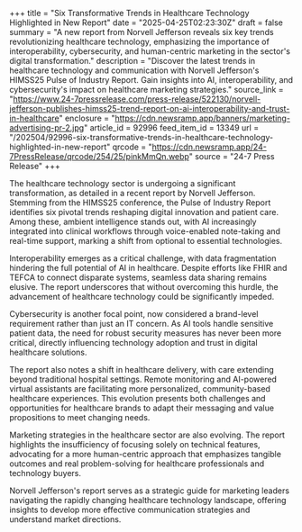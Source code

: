 +++
title = "Six Transformative Trends in Healthcare Technology Highlighted in New Report"
date = "2025-04-25T02:23:30Z"
draft = false
summary = "A new report from Norvell Jefferson reveals six key trends revolutionizing healthcare technology, emphasizing the importance of interoperability, cybersecurity, and human-centric marketing in the sector's digital transformation."
description = "Discover the latest trends in healthcare technology and communication with Norvell Jefferson's HIMSS25 Pulse of Industry Report. Gain insights into AI, interoperability, and cybersecurity's impact on healthcare marketing strategies."
source_link = "https://www.24-7pressrelease.com/press-release/522130/norvell-jefferson-publishes-himss25-trend-report-on-ai-interoperability-and-trust-in-healthcare"
enclosure = "https://cdn.newsramp.app/banners/marketing-advertising-pr-2.jpg"
article_id = 92996
feed_item_id = 13349
url = "/202504/92996-six-transformative-trends-in-healthcare-technology-highlighted-in-new-report"
qrcode = "https://cdn.newsramp.app/24-7PressRelease/qrcode/254/25/pinkMmQn.webp"
source = "24-7 Press Release"
+++

<p>The healthcare technology sector is undergoing a significant transformation, as detailed in a recent report by Norvell Jefferson. Stemming from the HIMSS25 conference, the Pulse of Industry Report identifies six pivotal trends reshaping digital innovation and patient care. Among these, ambient intelligence stands out, with AI increasingly integrated into clinical workflows through voice-enabled note-taking and real-time support, marking a shift from optional to essential technologies.</p><p>Interoperability emerges as a critical challenge, with data fragmentation hindering the full potential of AI in healthcare. Despite efforts like FHIR and TEFCA to connect disparate systems, seamless data sharing remains elusive. The report underscores that without overcoming this hurdle, the advancement of healthcare technology could be significantly impeded.</p><p>Cybersecurity is another focal point, now considered a brand-level requirement rather than just an IT concern. As AI tools handle sensitive patient data, the need for robust security measures has never been more critical, directly influencing technology adoption and trust in digital healthcare solutions.</p><p>The report also notes a shift in healthcare delivery, with care extending beyond traditional hospital settings. Remote monitoring and AI-powered virtual assistants are facilitating more personalized, community-based healthcare experiences. This evolution presents both challenges and opportunities for healthcare brands to adapt their messaging and value propositions to meet changing needs.</p><p>Marketing strategies in the healthcare sector are also evolving. The report highlights the insufficiency of focusing solely on technical features, advocating for a more human-centric approach that emphasizes tangible outcomes and real problem-solving for healthcare professionals and technology buyers.</p><p>Norvell Jefferson's report serves as a strategic guide for marketing leaders navigating the rapidly changing healthcare technology landscape, offering insights to develop more effective communication strategies and understand market directions.</p>